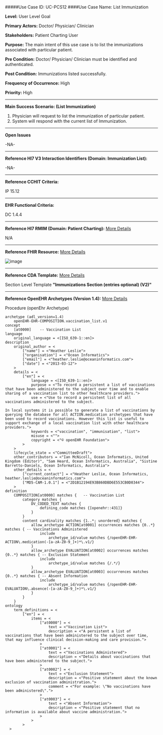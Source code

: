 #####Use Case ID: UC-PCS12
####Use Case Name: List Immunization

**Level:**                     User Level Goal

**Primary Actors:**            Doctor/ Physician/ Clinician 

**Stakeholders:**              Patient Charting User

**Purpose:**                   The main intent of this use case is to list the immunizations associated with particular patient.

**Pre Condition:**             Doctor/ Physician/ Clinician must be identified and authenticated.  

**Post Condition:**            Immunizations listed successfully.     

**Frequency of Occurrence:**   High

**Priority:**                  High
__________________________________________________________
**Main Success Scenario: (List Immunization)**

1.	Physician will request to list the immunization of particular patient.
2.	System will respond with the current list of Immunization.

_______________________________________________________________
**Open Issues**

-NA-
_______________________________________________________________
**Reference Hl7 V3 Interaction Identifiers (Domain: Immunization List):**

-NA-
_______________________________________________________________
**Reference CCHIT Criteria:**

IP 15.12  

_______________________________________________________________
**EHR Functional Criteria:**

DC 1.4.4

_______________________________________________________________
**Reference Hl7 RMIM (Domain: Patient Charting):** [More Details](http://www.hl7.org/implement/standards/product_brief.cfm?product_id=306)

N/A

_______________________________________________________________
**Reference FHIR Resource:** [More Details](http://www.hl7.org/implement/standards/fhir/resourcelist.html)

![image](https://f.cloud.github.com/assets/4283040/1378809/0d83d8dc-3adb-11e3-8725-30a3fd9df3ba.png)
_______________________________________________________________
**Reference CDA Template:** [More Details](http://www.hl7.org/Special/committees/structure/index.cfm)

Section Level Template **"Immunizations Section (entries optional) (V2)"**
_______________________________________________________________
**Reference OpenEHR Archetypes (Version 1.4):** [More Details](http://www.openehr.org/ckm/)

Procedure (openEhr Archetype)
```Archetype
archetype (adl_version=1.4)
	openEHR-EHR-COMPOSITION.vaccination_list.v1
concept
	[at0000]	-- Vaccination List
language
	original_language = <[ISO_639-1::en]>
description
	original_author = <
		["name"] = <"Heather Leslie">
		["organisation"] = <"Ocean Informatics">
		["email"] = <"heather.leslie@oceaninformatics.com">
		["date"] = <"2013-03-12">
	>
	details = <
		["en"] = <
			language = <[ISO_639-1::en]>
			purpose = <"To record a persistent a list of vaccinations that have been administered to the subject over time and to enable sharing of a vaccination list to other healthcare providers.">
			use = <"Use to record a persistent list of all vaccinations administered to the subject.

In local systems it is possible to generate a list of vaccinations by querying the database for all ACTION.medication archetypes that have been used to record vaccinations. However this list is useful to support exchange of a local vaccination list with other healthcare providers.">
			keywords = <"vaccination", "immunisation", "list">
			misuse = <"">
			copyright = <"© openEHR Foundation">
		>
	>
	lifecycle_state = <"CommitteeDraft">
	other_contributors = <"Ian McNicoll, Ocean Informatics, United Kingdom (Editor)", "Sam Heard, Ocean Informatics, Australia", "Sistine Barretto-Daniels, Ocean Informatics, Australia">
	other_details = <
		["current_contact"] = <"Heather Leslie, Ocean Informatics, heather.leslie@oceaninformatics.com">
		["MD5-CAM-1.0.1"] = <"2D1B12194E93B860DBD6E553CB0D0344">
	>
definition
	COMPOSITION[at0000] matches {	-- Vaccination List
		category matches {
			DV_CODED_TEXT matches {
				defining_code matches {[openehr::431]}
			}
		}
		content cardinality matches {1..*; unordered} matches {
			allow_archetype ACTION[at0001] occurrences matches {0..*} matches {	-- Vaccinations Administered
				include
					archetype_id/value matches {/openEHR-EHR-ACTION\.medication(-[a-zA-Z0-9_]+)*\.v1/}
			}
			allow_archetype EVALUATION[at0002] occurrences matches {0..*} matches {	-- Exclusion Statement
				include
					archetype_id/value matches {/.*/}
			}
			allow_archetype EVALUATION[at0003] occurrences matches {0..*} matches {	-- Absent Information
				include
					archetype_id/value matches {/openEHR-EHR-EVALUATION\.absence(-[a-zA-Z0-9_]+)*\.v1/}
			}
		}
	}
ontology
	term_definitions = <
		["en"] = <
			items = <
				["at0000"] = <
					text = <"Vaccination List">
					description = <"A persistent a list of vaccinations that have been administered to the subject over time, that may influence clinical decision-making and care provision.">
				>
				["at0001"] = <
					text = <"Vaccinations Administered">
					description = <"Details about vaccinations that have been administered to the subject.">
				>
				["at0002"] = <
					text = <"Exclusion Statement">
					description = <"Positive statement about the known exclusion of vaccination administration.">
					comment = <"For example: \"No vaccinations have been administered\".">
				>
				["at0003"] = <
					text = <"Absent Information">
					description = <"Positive statement that no information is available about vaccine administration.">
				>
			>
		>
  >


```
